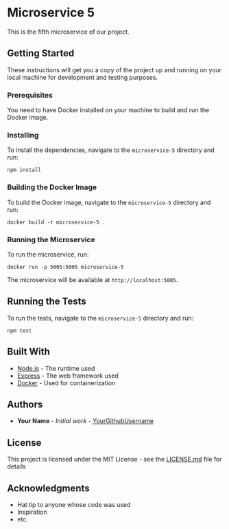 # Microservice 5

This is the fifth microservice of our project.

## Getting Started

These instructions will get you a copy of the project up and running on your local machine for development and testing purposes.

### Prerequisites

You need to have Docker installed on your machine to build and run the Docker image.

### Installing

To install the dependencies, navigate to the `microservice-5` directory and run:

```
npm install
```

### Building the Docker Image

To build the Docker image, navigate to the `microservice-5` directory and run:

```
docker build -t microservice-5 .
```

### Running the Microservice

To run the microservice, run:

```
docker run -p 5005:5005 microservice-5
```

The microservice will be available at `http://localhost:5005`.

## Running the Tests

To run the tests, navigate to the `microservice-5` directory and run:

```
npm test
```

## Built With

* [Node.js](https://nodejs.org/) - The runtime used
* [Express](https://expressjs.com/) - The web framework used
* [Docker](https://www.docker.com/) - Used for containerization

## Authors

* **Your Name** - *Initial work* - [YourGithubUsername](https://github.com/YourGithubUsername)

## License

This project is licensed under the MIT License - see the [LICENSE.md](LICENSE.md) file for details

## Acknowledgments

* Hat tip to anyone whose code was used
* Inspiration
* etc.
